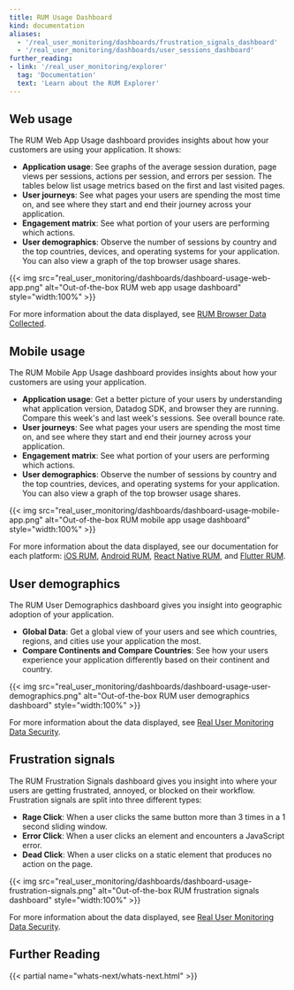 ```yaml
---
title: RUM Usage Dashboard
kind: documentation
aliases:
  - '/real_user_monitoring/dashboards/frustration_signals_dashboard'
  - '/real_user_monitoring/dashboards/user_sessions_dashboard'
further_reading:
- link: '/real_user_monitoring/explorer'
  tag: 'Documentation'
  text: 'Learn about the RUM Explorer'
---
```


## Web usage


The RUM Web App Usage dashboard provides insights about how your customers are using your application. It shows:

- **Application usage**:
  See graphs of the average session duration, page views per sessions, actions per session, and errors per session. The tables below list usage metrics based on the first and last visited pages.
- **User journeys**:
  See what pages your users are spending the most time on, and see where they start and end their journey across your application.
- **Engagement matrix**:
  See what portion of your users are performing which actions.
- **User demographics**:
  Observe the number of sessions by country and the top countries, devices, and operating systems for your application. You can also view a graph of the top browser usage shares.

{{< img src="real_user_monitoring/dashboards/dashboard-usage-web-app.png" alt="Out-of-the-box RUM web app usage dashboard" style="width:100%" >}}

For more information about the data displayed, see [RUM Browser Data Collected][1].

## Mobile usage


The RUM Mobile App Usage dashboard provides insights about how your customers are using your application.

- **Application usage**:
  Get a better picture of your users by understanding what application version, Datadog SDK, and browser they are running. Compare this week's and last week's sessions. See overall bounce rate.
- **User journeys**:
  See what pages your users are spending the most time on, and see where they start and end their journey across your application.
- **Engagement matrix**:
  See what portion of your users are performing which actions.
- **User demographics**:
  Observe the number of sessions by country and the top countries, devices, and operating systems for your application. You can also view a graph of the top browser usage shares.

{{< img src="real_user_monitoring/dashboards/dashboard-usage-mobile-app.png" alt="Out-of-the-box RUM mobile app usage dashboard" style="width:100%" >}}

For more information about the data displayed, see our documentation for each platform: [iOS RUM][2], [Android RUM][3], [React Native RUM][4], and [Flutter RUM][5].

## User demographics


The RUM User Demographics dashboard gives you insight into geographic adoption of your application.

- **Global Data**: 
  Get a global view of your users and see which countries, regions, and cities use your application the most.
- **Compare Continents and Compare Countries**:
  See how your users experience your application differently based on their continent and country.

{{< img src="real_user_monitoring/dashboards/dashboard-usage-user-demographics.png" alt="Out-of-the-box RUM user demographics dashboard" style="width:100%" >}}

For more information about the data displayed, see [Real User Monitoring Data Security][6].

## Frustration signals


The RUM Frustration Signals dashboard gives you insight into where your users are getting frustrated, annoyed, or blocked on their workflow. Frustration signals are split into three different types:

- **Rage Click**:
  When a user clicks the same button more than 3 times in a 1 second sliding window.
- **Error Click**:
  When a user clicks an element and encounters a JavaScript error.
- **Dead Click**:
  When a user clicks on a static element that produces no action on the page.

{{< img src="real_user_monitoring/dashboards/dashboard-usage-frustration-signals.png" alt="Out-of-the-box RUM frustration signals dashboard" style="width:100%" >}}

For more information about the data displayed, see [Real User Monitoring Data Security][6].

## Further Reading

{{< partial name="whats-next/whats-next.html" >}}

[1]: /real_user_monitoring/data_collected/
[2]: /real_user_monitoring/ios/data_collected/
[3]: /real_user_monitoring/android/data_collected/
[4]: /real_user_monitoring/reactnative/data_collected/
[5]: /real_user_monitoring/mobile_and_tv_monitoring/data_collected/flutter
[6]: /data_security/real_user_monitoring/